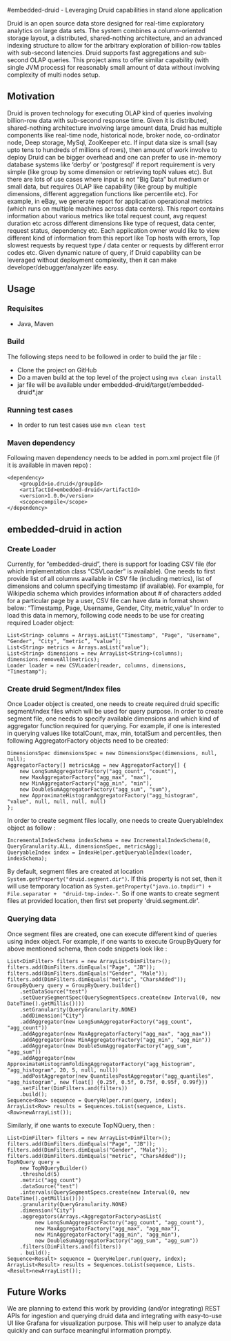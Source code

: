 #embedded-druid - Leveraging Druid capabilities in stand alone application

Druid is an open source data store designed for real-time exploratory analytics on large data sets. The system combines a column-oriented storage layout, a distributed, shared-nothing architecture, and an advanced indexing structure to allow for the arbitrary exploration of billion-row tables with sub-second latencies. Druid supports fast aggregations and sub-second OLAP queries. This project aims to 
offer similar capability (with single JVM process) for reasonably small amount of data without involving complexity of multi nodes setup.

## Motivation
Druid is proven technology for executing OLAP kind of queries involving billion-row data with sub-second response time. Given it is distributed, shared-nothing architecture involving large amount data, Druid has multiple components like real-time node, historical node, broker node, co-ordinator node, Deep storage, MySql, ZooKeeper etc. If input data size is small (say upto tens to hundreds of millions of rows), then amount of work involve to deploy Druid can be bigger overhead and one can prefer to use in-memory database systems like ‘derby’ or ‘postgresql’ if report requirement is very simple (like group by some dimension or retrieving topN values etc). But there are lots of use cases where input is not “Big Data” but medium or small data, but requires OLAP like capability (like group by multiple dimensions, different aggregation functions like percentile etc). For example, in eBay, we generate report for application operational metrics (which runs on multiple machines across data centers). This report contains information about various metrics like total request count, avg request duration etc across different dimensions like type of request, data center, request status, dependency etc. Each application owner would like to view different kind of information from this report like Top hosts with errors, Top slowest requests by request type / data center or requests by different error codes etc. Given dynamic nature of query, if Druid capability can be leveraged without deployment complexity, then it can make developer/debugger/analyzer life easy. 

## Usage

### Requisites
 * Java, Maven

### Build
The following steps need to be followed in order to build the jar file :
 * Clone the project on GitHub
 * Do a maven build at the top level of the project using `mvn clean install`
 * jar file will be available under embedded-druid/target/embedded-druid*.jar

### Running test cases
 * In order to run test cases use `mvn clean test`

### Maven dependency
Following maven dependency needs to be added in pom.xml project file (if it is available in maven repo) :

    <dependency>
        <groupId>io.druid</groupId>
        <artifactId>embedded-druid</artifactId>
        <version>1.0.0</version>
        <scope>compile</scope>
    </dependency>

## embedded-druid in action

### Create Loader
Currently, for “embedded-druid”, there is support for loading CSV file (for which implementation class “CSVLoader” is available). One needs to first provide list of all columns available in CSV file (including metrics), list of dimensions and column specifying timestamp (if available). For example, for Wikipedia schema which provides information about # of characters added for a particular page by a user, CSV file can have data in format shown below:
“Timestamp, Page, Username, Gender, City, metric,value”
In order to load this data in memory, following code needs to be use for creating required Loader object:

    List<String> columns = Arrays.asList("Timestamp", "Page", "Username", "Gender", "City", “metric”, “value”);
    List<String> metrics = Arrays.asList("value");
    List<String> dimensions = new ArrayList<String>(columns);
    dimensions.removeAll(metrics);
    Loader loader = new CSVLoader(reader, columns, dimensions, "Timestamp");


### Create druid Segment/Index files
Once Loader object is created, one needs to create required druid specific segment/index files which will be used for query purpose. In order to create segment file, one needs to specify available dimensions and which kind of aggregator function required for querying. For example, if one is interested in querying values like totalCount, max, min, totalSum and percentiles, then following AggregatorFactory objects need to be created:

    DimensionsSpec dimensionsSpec = new DimensionsSpec(dimensions, null, null);
    AggregatorFactory[] metricsAgg = new AggregatorFactory[] {
        new LongSumAggregatorFactory("agg_count", "count"),
        new MaxAggregatorFactory("agg_max", "max"),
        new MinAggregatorFactory("agg_min", "min"),
        new DoubleSumAggregatorFactory("agg_sum", "sum"),
        new ApproximateHistogramAggregatorFactory("agg_histogram", "value", null, null, null, null)
    };

In order to create segment files locally, one needs to create QueryableIndex object as follow :

    IncrementalIndexSchema indexSchema = new IncrementalIndexSchema(0, QueryGranularity.ALL, dimensionsSpec, metricsAgg);
    QueryableIndex index = IndexHelper.getQueryableIndex(loader, indexSchema);

By default, segment files are created at location `System.getProperty("druid.segment.dir")`. If this property is not set, then it will use temporary location as `System.getProperty("java.io.tmpdir") + File.separator +  "druid-tmp-index-"`. So if one wants to create segment files at provided location, then first set property 'druid.segment.dir'.


### Querying data
Once segment files are created, one can execute different kind of queries using index object. For example, if one wants to execute GroupByQuery for above mentioned schema, then code snippets look like :

    List<DimFilter> filters = new ArrayList<DimFilter>();
    filters.add(DimFilters.dimEquals("Page", "JB"));
    filters.add(DimFilters.dimEquals("Gender", "Male"));
    filters.add(DimFilters.dimEquals("metric", "CharsAdded"));
    GroupByQuery query = GroupByQuery.builder()
        .setDataSource("test")
        .setQuerySegmentSpec(QuerySegmentSpecs.create(new Interval(0, new DateTime().getMillis())))
        .setGranularity(QueryGranularity.NONE)
        .addDimension("City")
        .addAggregator(new LongSumAggregatorFactory("agg_count", "agg_count"))
        .addAggregator(new MaxAggregatorFactory("agg_max", "agg_max"))
        .addAggregator(new MinAggregatorFactory("agg_min", "agg_min"))
        .addAggregator(new DoubleSumAggregatorFactory("agg_sum", "agg_sum"))
        .addAggregator(new ApproximateHistogramFoldingAggregatorFactory("agg_histogram", "agg_histogram", 20, 5, null, null))
        .addPostAggregator(new QuantilesPostAggregator("agg_quantiles", "agg_histogram", new float[] {0.25f, 0.5f, 0.75f, 0.95f, 0.99f}))
        .setFilter(DimFilters.and(filters))
        .build();
    Sequence<Row> sequence = QueryHelper.run(query, index);
    ArrayList<Row> results = Sequences.toList(sequence, Lists.<Row>newArrayList());

Similarly, if one wants to execute TopNQuery, then :

    List<DimFilter> filters = new ArrayList<DimFilter>();
    filters.add(DimFilters.dimEquals("Page", "JB"));
    filters.add(DimFilters.dimEquals("Gender", "Male"));
    filters.add(DimFilters.dimEquals("metric", "CharsAdded"));
    TopNQuery query =
        new TopNQueryBuilder()
        .threshold(5)
        .metric("agg_count")
        .dataSource("test")
        .intervals(QuerySegmentSpecs.create(new Interval(0, new DateTime().getMillis())))
        .granularity(QueryGranularity.NONE)
        .dimension("City")
        .aggregators(Arrays.<AggregatorFactory>asList(
             new LongSumAggregatorFactory("agg_count", "agg_count"),
             new MaxAggregatorFactory("agg_max", "agg_max"),
             new MinAggregatorFactory("agg_min", "agg_min"),
             new DoubleSumAggregatorFactory("agg_sum", "agg_sum"))
        .filters(DimFilters.and(filters))
        . build();
    Sequence<Result> sequence = QueryHelper.run(query, index);
    ArrayList<Result> results = Sequences.toList(sequence, Lists.<Result>newArrayList());

## Future Works
We are planning to extend this work by providing (and/or integrating) REST APIs for ingestion and querying druid data and integrating with easy-to-use UI like Grafana for visualization purpose. This will help user to analyze data quickly and can surface meaningful information promptly.
